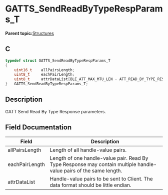 # GATTS\_SendReadByTypeRespParams\_T

**Parent topic:**[Structures](GUID-033AEAE3-56F0-4C38-99A5-6315F4885209.md)

## C

```c
typedef struct GATTS_SendReadByTypeRespParams_T
{
    uint16_t    allPairsLength;
    uint8_t     eachPairLength;
    uint8_t     attrDataList[BLE_ATT_MAX_MTU_LEN - ATT_READ_BY_TYPE_RESP_HEADER_SIZE];
}   GATTS_SendReadByTypeRespParams_T;
```

## Description

GATT Send Read By Type Response parameters.

## Field Documentation

|Field|Description|
|-----|-----------|
|allPairsLength|Length of all handle-value pairs.|
|eachPairLength|Length of one handle-value pair. Read By Type Response may contain multiple handle-value pairs of the same length.|
|attrDataList|Handle-value pairs to be sent to Client. The data format should be little endian.|

